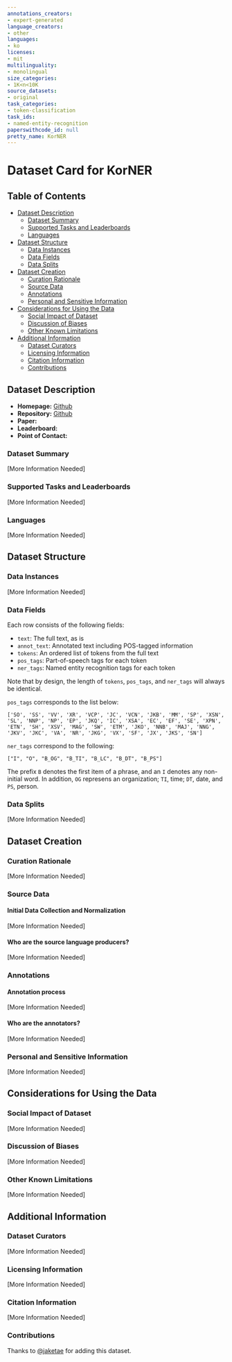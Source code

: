 ```yaml
---
annotations_creators:
- expert-generated
language_creators:
- other
languages:
- ko
licenses:
- mit
multilinguality:
- monolingual
size_categories:
- 1K<n<10K
source_datasets:
- original
task_categories:
- token-classification
task_ids:
- named-entity-recognition
paperswithcode_id: null
pretty_name: KorNER
---
```


# Dataset Card for KorNER

## Table of Contents
- [Dataset Description](#dataset-description)
  - [Dataset Summary](#dataset-summary)
  - [Supported Tasks and Leaderboards](#supported-tasks-and-leaderboards)
  - [Languages](#languages)
- [Dataset Structure](#dataset-structure)
  - [Data Instances](#data-instances)
  - [Data Fields](#data-fields)
  - [Data Splits](#data-splits)
- [Dataset Creation](#dataset-creation)
  - [Curation Rationale](#curation-rationale)
  - [Source Data](#source-data)
  - [Annotations](#annotations)
  - [Personal and Sensitive Information](#personal-and-sensitive-information)
- [Considerations for Using the Data](#considerations-for-using-the-data)
  - [Social Impact of Dataset](#social-impact-of-dataset)
  - [Discussion of Biases](#discussion-of-biases)
  - [Other Known Limitations](#other-known-limitations)
- [Additional Information](#additional-information)
  - [Dataset Curators](#dataset-curators)
  - [Licensing Information](#licensing-information)
  - [Citation Information](#citation-information)
  - [Contributions](#contributions)

## Dataset Description

- **Homepage:** [Github](https://github.com/kmounlp/NER)
- **Repository:** [Github](https://github.com/kmounlp/NER)
- **Paper:**
- **Leaderboard:**
- **Point of Contact:**

### Dataset Summary

[More Information Needed]

### Supported Tasks and Leaderboards

[More Information Needed]

### Languages

[More Information Needed]

## Dataset Structure

### Data Instances

[More Information Needed]

### Data Fields

Each row consists of the following fields:

- `text`: The full text, as is
- `annot_text`: Annotated text including POS-tagged information
- `tokens`: An ordered list of tokens from the full text
- `pos_tags`: Part-of-speech tags for each token
- `ner_tags`: Named entity recognition tags for each token

Note that by design, the length of `tokens`, `pos_tags`, and `ner_tags` will always be identical.

`pos_tags` corresponds to the list below:

```
['SO', 'SS', 'VV', 'XR', 'VCP', 'JC', 'VCN', 'JKB', 'MM', 'SP', 'XSN', 'SL', 'NNP', 'NP', 'EP', 'JKQ', 'IC', 'XSA', 'EC', 'EF', 'SE', 'XPN', 'ETN', 'SH', 'XSV', 'MAG', 'SW', 'ETM', 'JKO', 'NNB', 'MAJ', 'NNG', 'JKV', 'JKC', 'VA', 'NR', 'JKG', 'VX', 'SF', 'JX', 'JKS', 'SN']
```

`ner_tags` correspond to the following:

```
["I", "O", "B_OG", "B_TI", "B_LC", "B_DT", "B_PS"]
```

The prefix `B` denotes the first item of a phrase, and an `I` denotes any non-initial word. In addition, `OG` represens an organization; `TI`, time; `DT`, date, and `PS`, person.

### Data Splits

[More Information Needed]

## Dataset Creation

### Curation Rationale

[More Information Needed]

### Source Data

#### Initial Data Collection and Normalization

[More Information Needed]

#### Who are the source language producers?

[More Information Needed]

### Annotations

#### Annotation process

[More Information Needed]

#### Who are the annotators?

[More Information Needed]

### Personal and Sensitive Information

[More Information Needed]

## Considerations for Using the Data

### Social Impact of Dataset

[More Information Needed]

### Discussion of Biases

[More Information Needed]

### Other Known Limitations

[More Information Needed]

## Additional Information

### Dataset Curators

[More Information Needed]

### Licensing Information

[More Information Needed]

### Citation Information

[More Information Needed]

### Contributions

Thanks to [@jaketae](https://github.com/jaketae) for adding this dataset.
